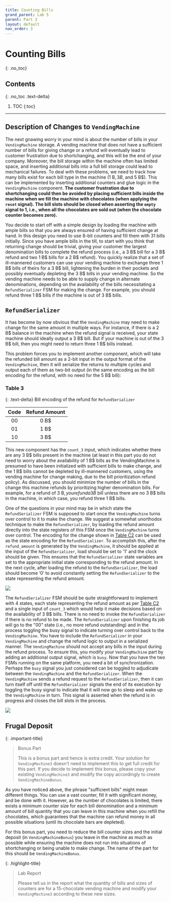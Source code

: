 ```yaml
---
title: Counting Bills
grand_parent: Lab 5
parent: Part 3
layout: default
nav_order: 3
---
```


# Counting Bills
{: .no_toc}

## Contents
{: .no_toc .text-delta}

1. TOC
{:toc}

---

## Description of Changes to `VendingMachine`

The next gnawing worry in your mind is about the number of bills in your `VendingMachine` storage.
A vending machine that does not have a sufficient number of bills for giving change or a refund will eventually lead to customer frustration due to shortchanging, and this will be the end of your company.
Moreover, the bill storage within the machine often has limited space, and inserting additional bills into a full bill storage could lead to mechanical failures.
To deal with these problems, we need to track how many bills exist for each bill type in the machine (1 B$, 3 B$, and 5 B$).
This can be implemented by inserting additional counters and glue logic in the `VendingMachine` component.
**The customer frustration due to shortchanging could then be avoided by placing sufficient bills inside the machine when we fill the machine with chocolates (when applying the `reset` signal).
The bill slots should be closed when asserting the `empty` signal to 1, i.e., when all the chocolates are sold out (when the chocolate counter becomes zero).**

You decide to start off with a simple design by loading the machine with ample bills so that you are always ensured of having sufficient change at hand.
In this design you need to use 8-bit counters and fill them with 31 bills initially.
Since you have ample bills in the till, to start with you think that returning change should be trivial, giving your customer the largest denomination bills to complete the refund process (i.e., a 3 B$ bill for a 3 B$ refund and two 1 B$ bills for a 2 B$ refund).
You quickly realize that a set of ill-mannered customers can use your vending machine to exchange three 1 B$ bills of theirs for a 3 B$ bill, lightening the burden in their pockets and possibly eventually depleting the 3 B$ bills in your vending machine.
So the vending machine needs to be able to supply change in alternate denominations, depending on the availability of the bills necessitating a `RefundSerializer` FSM for making the change.
For example, you should refund three 1 B$ bills if the machine is out of 3 B$ bills.

## `RefundSerializer`

It has become by now obvious that the `VendingMachine` may need to make change for the same amount in multiple ways.
For instance, if there is a 2 B$ balance in the machine when the refund signal is received, your state machine should ideally output a 3 B$ bill.
But if your machine is out of the 3 B$ bill, then you might need to return three 1 B$ bills instead.

This problem forces you to implement another component, which will take the refunded bill amount as a 2-bit input in the output format of the `VendingMachine`, then it will serialize the returns to multiple cycles and output each of them as two-bit output (in the same encoding as the bill encoding for the refund, with no need for the 5 B$ bill):

### Table 3

{: .text-delta}
Bill encoding of the refund for `RefundSerializer`

| Code | Refund Amount |
|:----:|:-------------:|
| 00   | 0 B$          |
| 01   | 1 B$          |
| 10   | 3 B$          |

This new component has the `count_3` input, which indicates whether there are any 3 B$ bills present in the machine (at least in this part you do not need to worry about the availability of 1 B$ bills as the VendingMachine is presumed to have been initialized with sufficient bills to make change, and the 1 B$ bills cannot be depleted by ill-mannered customers, using the vending machine for change making, due to the bill prioritization refund policy).
As discussed, you should minimize the number of bills in the change this machine refunds by prioritizing higher denomination bills.
For example, for a refund of 3 B$, you refund a 3 B$ bill unless there are no 3 B$ bills in the machine, in which case, you refund three 1 B$ bills.

One of the questions in your mind may be in which state the `RefundSerializer` FSM is supposed to start once the `VendingMachine` turns over control to it to make the change.
We suggest a somewhat unorthodox technique to make the `RefundSerializer`, by loading the refund amount directly into the state registers of this FSM once the `VendingMachine` turns over control.
The encoding for the change shown in [Table C2](https://cse140l.github.io/fa24-labs/docs/lab5/part3/basic_design#table-2) can be used as the state encoding for the `RefundSerializer`.
To accomplish this, after the `refund_amount` is generated by the `VendingMachine`, it should be applied at the input of the `RefundSerializer`, load should be set to '1' and the clock should be given.
This ensures that the `RefundSerializer` state variables are set to the appropriate initial state corresponding to the refund amount.
In the next cycle, after loading the refund to the `RefundSerializer`, the load should become ‘0’ to avoid constantly setting the `RefundSerializer` to the state representing the refund amount.

![](https://lucid.app/publicSegments/view/e7f9e3bc-029f-46ff-82ad-70443d2b1256/image.png)

The `RefundSerializer` FSM should be quite straightforward to implement with 4 states, each state representing the refund amount as per [Table C2](https://cse140l.github.io/fa24-labs/docs/lab5/part3/basic_design#table-2) and a single input of `count_3` which would help it make decisions based on the availability of 3 B$ bills.
There is no need to invoke the `RefundSerializer` if there is no refund to be made.
The `RefundSerializer` upon finishing its job will go to the "00" state (i.e., no more refund outstanding) and in the process toggling the busy signal to indicate turning over control back to the `VendingMachine`.
You have to include the `RefundSerializer` in your `VendingMachine` and change the refund logic to output in a serialized manner.
The `VendingMachine` should not accept any bills in the input during the refund process.
To ensure this, you modify your `VendingMachine` part by adding an additional output signal, which is `busy`.
Now that you have the two FSMs running on the same platform, you need a bit of synchronization.
Perhaps the `busy` signal you just considered can be toggled to adjudicate between the `VendingMachine` and the `RefundSerializer`.
When the `VendingMachine` sends a refund request to the `RefundSerializer`, then it can turn itself off until the `RefundSerializer` signals the end of its execution by toggling the busy signal to indicate that it will now go to sleep and wake up the `VendingMachine` in turn.
This signal is asserted when the refund is in progress and closes the bill slots in the process.

![](https://lucid.app/publicSegments/view/25e56f43-da0a-46f5-bc5a-146b3c31d488/image.png)

## Frugal Deposit

{: .important-title}
> Bonus Part
>
> This is a bonus part and hence is extra credit.
> Your solution for `VendingMachine3` doesn't need to implement this to get full credit for this part.
> If you decide to implement this bonus, please copy your existing `VendingMachine3` and modify the copy accordingly to create `VendingMachineBonus`.

As you have noticed above, the phrase "sufficient bills" might mean different things. You can use a vast counter, fill it with significant money, and be done with it.
However, as the number of chocolates is limited, there exists a minimum counter size for each bill denomination and a minimum amount of bill quantity that you can leave in this machine when you refill the chocolates, which guarantees that the machine can refund money in all possible situations (until its chocolate bars are depleted).

For this bonus part, you need to reduce the bill counter sizes and the initial deposit (in `VendingMachineBonus`) you leave in the machine as much as possible while ensuring the machine does not run into situations of shortchanging or being unable to make change.
The name of the part for this should be `VendingMachineBonus`. 

{: .highlight-title}
> Lab Report
>
> Please tell us in the report what the quantity of bills and sizes of counters are for a 15-chocolate vending machine and modify your `VendingMachine3` according to these new sizes.
